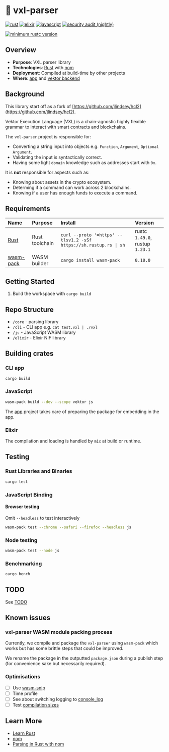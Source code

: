 # 🦔 vxl-parser

[![rust](https://github.com/vektor-finance/vxl-parser/actions/workflows/build-rust.yml/badge.svg)](https://github.com/vektor-finance/vxl-parser/actions/workflows/build-rust.yml)
[![elixir](https://github.com/vektor-finance/vxl-parser/actions/workflows/build-elixir.yml/badge.svg)](https://github.com/vektor-finance/vxl-parser/actions/workflows/build-elixir.yml)
[![javascript](https://github.com/vektor-finance/vxl-parser/actions/workflows/build-js.yml/badge.svg)](https://github.com/vektor-finance/vxl-parser/actions/workflows/build-js.yml)
[![security audit (nightly)](https://github.com/vektor-finance/vxl-parser/actions/workflows/security-audit-nightly.yml/badge.svg)](https://github.com/vektor-finance/vxl-parser/actions/workflows/security-audit-nightly.yml)

[![minimum rustc version](https://img.shields.io/badge/rustc-1.49.0+-lightgray.svg)](#rust-version-requirements)

## Overview

- **Purpose**: VXL parser library
- **Technologies**: [Rust](https://www.rust-lang.org/) with [nom](https://github.com/Geal/nom)
- **Deployment**: Compiled at build-time by other projects
- **Where**: [app](https://github.com/vektor-finance/app) and [vektor backend](https://github.com/vektor-finance/vektor)

## Background

This library start off as a fork of [https://github.com/jlindsey/hcl2](https://github.com/jlindsey/hcl2).

Vektor Execution Language (VXL) is a chain-agnostic highly flexible grammar to interact with smart contracts and blockchains.

The `vxl-parser` project is responsible for:

- Converting a string input into objects e.g. `Function`, `Argument`, `Optional Argument`.
- Validating the input is syntactically correct.
- Having some light `domain` knowledge such as addresses start with `0x`.

It is **not** responsible for aspects such as:

- Knowing about assets in the crypto ecosystem.
- Determing if a command can work across 2 blockchains.
- Knowing if a user has enough funds to execute a command.

## Requirements

| Name                                               | Purpose        | Install                                                           | Version                         |
| :------------------------------------------------- | :------------- | :---------------------------------------------------------------- | :------------------------------ |
| [Rust](https://www.rust-lang.org/tools/install)    | Rust toolchain | `curl --proto '=https' --tlsv1.2 -sSf https://sh.rustup.rs \| sh` | rustc `1.49.0`, rustup `1.23.1` |
| [wasm-pack](https://github.com/rustwasm/wasm-pack) | WASM builder   | `cargo install wasm-pack`                                         | `0.10.0`                        |

## Getting Started

1. Build the workspace with `cargo build`

## Repo Structure

- `/core` - parsing library
- `/cli` - CLI app e.g. `cat test.vxl | ./vxl`
- `/js` - JavaScript WASM library
- `/elixir` - Elixir NIF library

## Building crates

### CLI app

```bash
cargo build
```

### JavaScript

```bash
wasm-pack build --dev --scope vektor js
```

The [app](https://github.com/vektor-finance/app) project takes care of preparing the package for embedding in the app.

### Elixir

The compilation and loading is handled by `mix` at build or runtime.

## Testing

### Rust Libraries and Binaries

```bash
cargo test
```

### JavaScript Binding

#### Browser testing

Omit `--headless` to test interactively

```bash
wasm-pack test --chrome --safari --firefox --headless js
```

### Node testing

```bash
wasm-pack test --node js
```

### Benchmarking

```bash
cargo bench
```

## TODO

See [TODO](TODO.md)

## Known issues

### vxl-parser WASM module packing process

Currently, we compile and package the `vxl-parser` using `wasm-pack` which works but has some brittle steps that could be improved.

We rename the package in the outputted `package.json` during a publish step (for convenience sake but necessarily required).

### Optimisations

- [ ] Use [wasm-snip](https://rustwasm.github.io/book/reference/code-size.html#use-the-wasm-snip-tool)
- [ ] Time profile
- [ ] See about switching logging to [console_log](https://github.com/iamcodemaker/console_log)
- [ ] Test [compilation sizes](https://rustwasm.github.io/book/reference/code-size.html#optimizing-builds-for-code-size)

## Learn More

- [Learn Rust](https://www.rust-lang.org/learn)
- [nom](https://github.com/Geal/nom)
- [Parsing in Rust with nom](https://blog.logrocket.com/parsing-in-rust-with-nom/)
